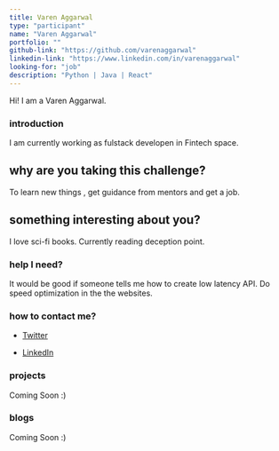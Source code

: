 ```yaml
---
title: Varen Aggarwal
type: "participant"
name: "Varen Aggarwal"
portfolio: ""
github-link: "https://github.com/varenaggarwal"
linkedin-link: "https://www.linkedin.com/in/varenaggarwal"
looking-for: "job"
description: "Python | Java | React"
---
```


Hi! I am a Varen Aggarwal.

### introduction

I am currently working as fulstack developen in Fintech space. 

## why are you taking this challenge?

To learn new things , get guidance from mentors and get a job.

## something interesting about you?

I love sci-fi books. Currently reading deception point.

### help I need?

It would be good if someone tells me how to create low latency API.
Do speed optimization in the the websites.

### how to contact me?

- [Twitter](https://twitter.com/varenaggarwal)

- [LinkedIn](https://www.linkedin.com/in/varenaggarwal)

### projects

Coming Soon :)

### blogs

Coming Soon :)